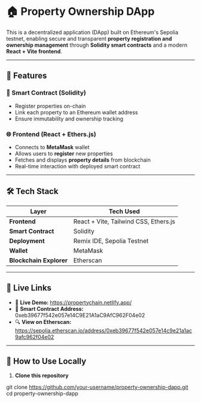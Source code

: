 # 🏠 Property Ownership DApp

This is a decentralized application (DApp) built on Ethereum's Sepolia testnet, enabling secure and transparent **property registration and ownership management** through **Solidity smart contracts** and a modern **React + Vite frontend**.

---

## 🚀 Features

### 🔗 Smart Contract (Solidity)
- Register properties on-chain
- Link each property to an Ethereum wallet address
- Ensure immutability and ownership tracking

### 🌐 Frontend (React + Ethers.js)
- Connects to **MetaMask** wallet
- Allows users to **register** new properties
- Fetches and displays **property details** from blockchain
- Real-time interaction with deployed smart contract

---

## 🛠️ Tech Stack

| Layer        | Tech Used         |
|--------------|------------------|
| **Frontend** | React + Vite, Tailwind CSS, Ethers.js |
| **Smart Contract** | Solidity |
| **Deployment** | Remix IDE, Sepolia Testnet |
| **Wallet** | MetaMask |
| **Blockchain Explorer** | Etherscan |

---

## 🧪 Live Links

- 🔴 **Live Demo:** https://propertychain.netlify.app/
- 🧾 **Smart Contract Address:** 0xeb39677f542e057e14C9E21A1aC9AfC962F04e02
- 🔍 **View on Etherscan:** https://sepolia.etherscan.io/address/0xeb39677f542e057e14c9e21a1ac9afc962f04e02

---

## 📝 How to Use Locally

1. **Clone this repository**

git clone https://github.com/your-username/property-ownership-dapp.git
cd property-ownership-dapp  
